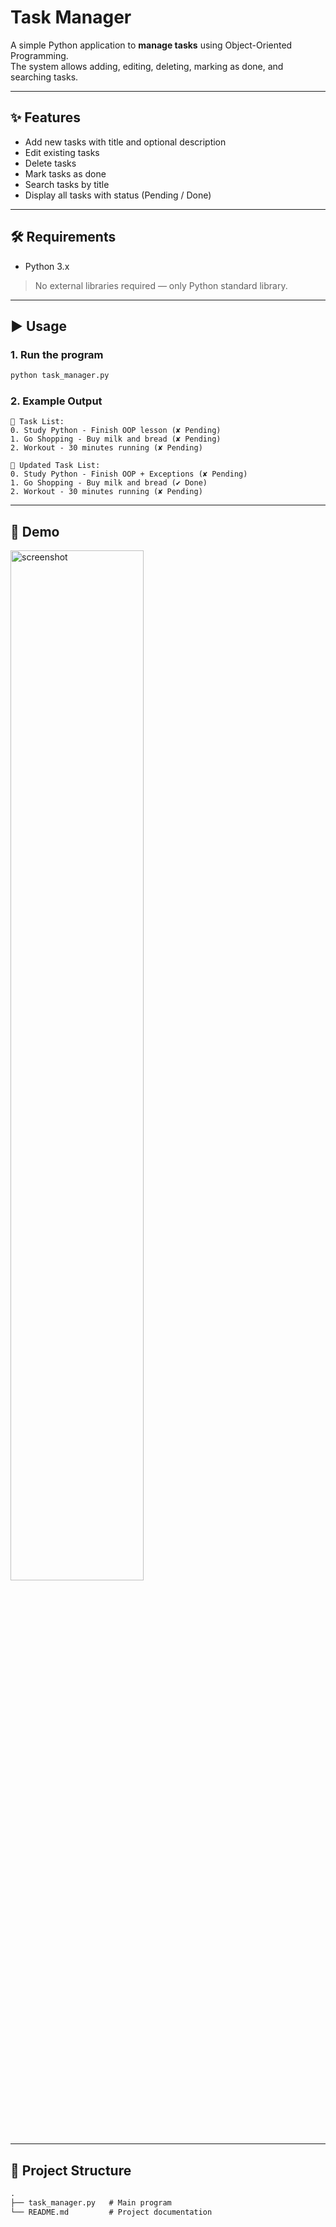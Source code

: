 # Task Manager

A simple Python application to **manage tasks** using Object-Oriented Programming.  
The system allows adding, editing, deleting, marking as done, and searching tasks.
 
---

## ✨ Features

- Add new tasks with title and optional description
- Edit existing tasks
- Delete tasks
- Mark tasks as done
- Search tasks by title
- Display all tasks with status (Pending / Done)

---

## 🛠 Requirements

- Python 3.x  
> No external libraries required — only Python standard library.

---

## ▶️ Usage

### 1. Run the program
```bash
python task_manager.py
```

### 2. Example Output
```backtick
📌 Task List:
0. Study Python - Finish OOP lesson (✘ Pending)
1. Go Shopping - Buy milk and bread (✘ Pending)
2. Workout - 30 minutes running (✘ Pending)

📌 Updated Task List:
0. Study Python - Finish OOP + Exceptions (✘ Pending)
1. Go Shopping - Buy milk and bread (✔ Done)
2. Workout - 30 minutes running (✘ Pending)
```
---
## 🎥 Demo

<img  alt="screenshot" src="https://github.com/user-attachments/assets/5a8f2f10-6fdd-47c6-99be-cf92095a4260"  width="65%" />

---

## 📂 Project Structure
```markdown
.
├── task_manager.py   # Main program
└── README.md         # Project documentation
```
